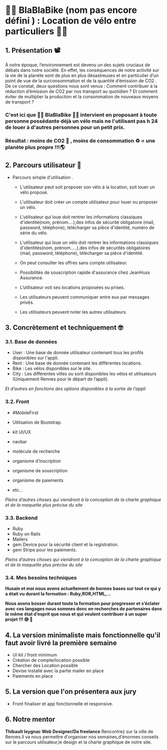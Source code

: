 # :biking_man:  BlaBlaBike (nom pas encore défini ) : Location de vélo entre particuliers  :biking_woman:

## 1. Présentation :film_projector:

À notre époque, l’environnement est devenu un des sujets cruciaux de débats dans notre société. 
En effet, les conséquences de notre activité sur la vie de la planète sont de plus en plus désastreuses et en particulier d’un point de vue de la  surconsommation et de la quantité d’émission de CO2 . 
De ce constat, deux questions nous sont venus : Comment contribuer à la réduction d’émission de CO2 par nos transport au quotidien ?
Et comment éviter de multiplier la production et la consommation de nouveaux moyens de transport ?

### C'est ici que :biking_man: BlaBlaBike :biking_woman: intervient en proposant à toute personne possédante déjà un vélo mais ne l'utilisant pas h 24 de louer à d'autres personnes pour un petit prix.
### Résultat : moins de CO2 :no_entry_sign: , moins de consommation :recycle: = une planète plus propre !!!:earth_americas:

## 2. Parcours utilisateur :raising_hand:

* Parcours simple d'utilisation . 

  * L'utilisateur peut soit proposer son vélo à la location, soit louer un vélo proposé.

  * L'utilisateur doit créer un compte utilisateur pour louer ou proposer un 	vélo.

  * L'utilisateur qui loue doit rentrer les informations classiques d'identité(nom, prénom....),des infos de sécurité obligatoire (mail, password, téléphone), télécharger sa pièce d'identité, numéro de série du vélo.

  * L'utilisateur qui loue un vélo doit rentrer les informations classiques d'identités(nom, prénom.....),des infos de sécurités obligatoires (mail, password, téléphone), télécharger sa pièce d'identité.	

  * On peut consulter les offres sans compte utilisateur.	

  * Possibilités de souscription rapide d'assurance chez JeanHuss Assurance.	

  * L’utilisateur voit ses locations proposées ou prises.

  * Les utilisateurs peuvent communiquer entre eux par messages privés.

  * Les utilisateurs peuvent noter les autres utilisateurs.

## 3. Concrètement et techniquement :nerd_face:

### 3.1. Base de données

* User : Une base de donnée utilisateur contenant tous les profils disponibles sur l'appli.
* Rent : Une base de donnée contenant les différentes locations.
* Bike : Les vélos disponibles sur le site.
* City : Les différentes villes ou sont disponibles les vélos et utilisateurs (Uniquement Rennes pour le départ de l’appli).

*Et d’autres en fonctions des options disponibles à la sortie de l’appli*

### 3.2. Front

* #MobileFirst
* Utilisation de Bootstrap.
* kit UI/UX

* navbar 
* molécule de recherche
* organisme d’inscription
* organisme de souscription 
* organisme de paiements
* etc...

*Pleins d’autres choses qui viendront à la conception de la charte graphique et de la maquette plus précise du site*


### 3.3. Backend

* Ruby
* Ruby on Rails
* Mailers
* gem Device pour la sécurité client et la registration.
* gem Stripe pour les paiements.

*Pleins d’autres choses qui viendront à la conception de la charte graphique et de la maquette plus précise du site*

### 3.4. Mes besoins techniques

**Husain et moi nous avons actuellement de bonnes bases sur tout ce qui y a était vu durant la formation : Ruby,ROR,HTML,…**

**Nous avons bosser durant toute la formation pour progresser et s’éclater avec ces langages nous sommes donc en recherches de partenaires dans le même état d’esprit que nous et qui veulent contribuer à un super projet !!! :smile: :muscle:**

## 4. La version minimaliste mais fonctionnelle qu'il faut avoir livré la première semaine

* UI kit / front minimum 
* Création de compte/location possible
* Chercher des Location possible
* Devise installé avec la partie mailer en place 
* Paiements en place 

## 5. La version que l'on présentera aux jury

* Front finaliser et app fonctionnelle et responsive.


## 6. Notre mentor

**Thibault leygnac Web Designer/Da freelance**
Rencontrez sur la ville de Rennes.Il va nous permettre d'organiser nos semaines,d'énormes conseils sur le parcours utilisateur,le design et la charte graphique de notre site.
